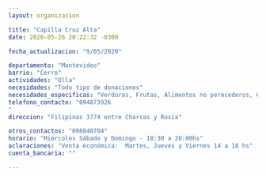 ```yaml
---
layout: organizacion

title: "Capilla Cruz Alta"
date: 2020-05-26 20:22:32 -0300

fecha_actualizacion: "9/05/2020"

departamento: "Montevideo"
barrio: "Cerro"
actividades: "Olla"
necesidades: "Todo tipo de donaciones"
necesidades_especificas: "Verduras, Frutas, Alimentos no perecederos, Carne"
telefono_contacto: "094873926
"
direccion: "Filipinas 3774 entre Charcas y Rusia"

otros_contactos: "098840704"
horario: "Miércoles Sábado y Domingo - 18:30 a 20:00hs"
aclaraciones: "Venta económica:  Martes, Jueves y Viernes 14 a 18 hs"
cuenta_bancaria: ""

---
```

